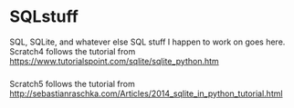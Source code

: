 # SQLstuff
SQL, SQLite, and whatever else SQL stuff I happen to work on goes here.
Scratch4 follows the tutorial from https://www.tutorialspoint.com/sqlite/sqlite_python.htm
###
Scratch5 follows the tutorial from http://sebastianraschka.com/Articles/2014_sqlite_in_python_tutorial.html

